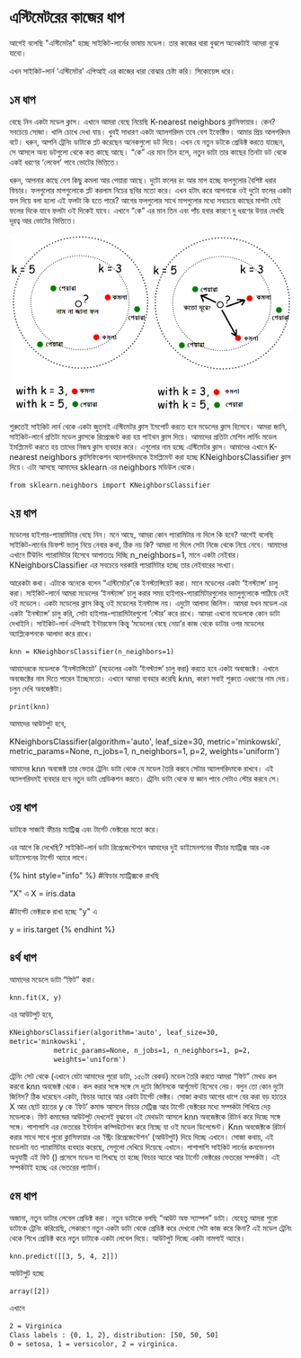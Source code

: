 # এস্টিমেটরের কাজের ধাপ

আগেই বলেছি "এস্টিমেটর" হচ্ছে সাইকিট-লার্নের ভাষায় মডেল। তার কাজের ধারা বুঝলে অনেকটাই আমরা বুঝে যাবো। 

এখন সাইকিট-লার্ন ‘এস্টিমেটর’ এপিআই এর কাজের ধারা বোঝার চেষ্টা করি। সিকোয়েন্স ধরে।

## ১ম ধাপ

বেছে নিন একটা মডেল ক্লাস। এখানে আমরা বেছে নিয়েছি K-nearest neighbors ক্লাসিফায়ার। কেন? সবচেয়ে সোজা। খালি চোখে দেখা যায়। খুবই সাধারণ একটা অ্যালগরিদম তবে বেশ ইফেক্টিভ। আমার প্রিয় আলগরিদম বটে। ধরুন, আপনি ট্রেনিং ডাটাকে প্লট করেছেন অনেকগুলো ডট দিয়ে। এখন যে নতুন ডটকে প্রেডিক্ট করতে যাচ্ছেন, সে আসলে অন্য ডটগুলো থেকে কত কাছে আছে। “কে” এর মান তিন হলে, নতুন ডাটা তার কাছের তিনটা ডট থেকে একই ধরণের ‘লেবেল’ পাবে ভোটের ভিত্তিতে। 

ধরুন, আপনার কাছে বেশ কিছু কমলা আর পেয়ারা আছে। দুটো ফলের রং আর মাপ হচ্ছে ফলগুলোর বৈশিষ্ট ধরার ফিচার। ফলগুলোর মাপগুলোকে প্লট করলাম নিচের ছবির মতো করে। এখন হটাৎ করে আপনাকে ওই দুটো ফলের একটা ফল দিয়ে বলা হলো এই ফলটা কি হতে পারে? আগের ফলগুলোর সাথে মাপগুলোর মধ্যে সবচেয়ে কাছের মাপটা যেই ফলের দিকে যাবে ফলটা ওই দিকেই যাবে। এখানে “কে” এর মান তিন এবং পাঁচ হবার কারণে দু ধরণের উত্তর দেখছি দূরত্ব আর ভোটের ভিত্তিতে। 

![&#x9B8;&#x9BE;&#x9A6;&#x9BE; &#x985;&#x982;&#x9B6; \(&#x9A8;&#x9BE;&#x9AE; &#x9A8;&#x9BE; &#x99C;&#x9BE;&#x9A8;&#x9BE; &#x9AB;&#x9B2;\) &#x995;&#x9C7; &#x9AA;&#x9CD;&#x9B0;&#x9C7;&#x9A1;&#x9BF;&#x995;&#x9CD;&#x99F; &#x995;&#x9B0;&#x9A4;&#x9C7; &#x9B9;&#x9AC;&#x9C7; &#x986;&#x9AE;&#x9BE;&#x9A6;&#x9C7;&#x9B0; ](../.gitbook/assets/0_3grzvgob3-l4t5ow.png)

শুরুতেই সাইকিট লার্ন থেকে একটা জুতসই এস্টিমেটর ক্লাস ইমপোর্ট করতে হবে মডেলের ক্লাস হিসেবে। আমরা জানি, সাইকিট-লার্নে প্রতিটা মডেল ক্লাসকে রিপ্রেজেন্ট করা হয় পাইথন ক্লাস দিয়ে। আমাদের প্রতিটা মেশিন লার্নিং মডেল ইমপ্লিমেন্ট করতে হয় তাদের নিজস্ব ক্লাস ব্যবহার করে। এগুলোর নাম হচ্ছে এস্টিমেটর ক্লাস। আমাদের এখানে K-nearest neighbors ক্লাসিফিকেশন অ্যালগরিদমকে ইমপ্লিমেন্ট করা হচ্ছে KNeighborsClassifier ক্লাস দিয়ে। এটা আসছে আমাদের sklearn এর neighbors মডিউল থেকে।

```text
from sklearn.neighbors import KNeighborsClassifier
```

## ২য় ধাপ

মডেলের হাইপার-প্যারামিটার বেছে নিন। মনে আছে, আমরা কোন প্যারামিটার না দিলে কি হবে? আগেই বলেছি সাইকিট-লার্নের ডিফল্ট ভ্যালু নিয়ে নেবার কথা, ঠিক নয় কি? আমরা না দিলে সেটা নিজে থেকে নিয়ে নেবে। আমাদের এখানে টিউনিং প্যারামিটার হিসেবে আপাততঃ দিচ্ছি n\_neighbors=1, মানে একটা নেইবার। KNeighborsClassifier এর সবচেয়ে দরকারি প্যারামিটার হচ্ছে তার নেইবারের সংখ্যা।

আরেকটা কথা। এটাকে অনেকে বলেন “এস্টিমেটর”কে ইনস্ট্যান্সিয়েট করা। মানে মডেলের একটা ‘ইনস্ট্যান্স’ চালু করা। সাইকিট-লার্নে আমরা মডেলের ‘ইনস্ট্যান্স’ চালু করার সময় হাইপার-প্যারামিটারগুলোর ভ্যালুগুলোকে পাঠিয়ে দেই ওই মডেলে। একটা মডেলের ক্লাস কিন্তু ওই মডেলের ইনস্ট্যান্স নয়। এদুটো আলাদা জিনিস। আমরা যখন মডেল এর একটা ‘ইনস্ট্যান্স’ চালু করি, সেটা হাইপার-প্যারামিটারগুলো ‘স্টোর’ করে রাখে। আমরা এখনো মডেলকে কোন ডাটা দেখাইনি। সাইকিট-লার্ন এপিআই ইন্টারফেস কিন্তু ‘মডেলের বেছে নেয়া’র কাজ থেকে ডাটার ওপর মডেলের অ্যাপ্লিকেশনকে আলাদা করে রাখে। 

```text
knn = KNeighborsClassifier(n_neighbors=1)
```

আমাদেরকে মডেলকে ‘ইনস্ট্যান্সিয়েট’ \(মডেলের একটা ‘ইনস্ট্যান্স’ চালু করা\) করতে হবে একটা অবজেক্টে। এখানে অবজেক্টের নাম দিতে পারেন ইচ্ছেমতো। এখানে আমরা ব্যবহার করেছি knn, কারণ সবাই শুরুতে এধরণের নাম দেয়। চলুন দেখি অবজেক্টটা।

```text
print(knn)
```

আমাদের আউটপুট হবে,

KNeighborsClassifier\(algorithm='auto', leaf\_size=30, metric='minkowski', metric\_params=None, n\_jobs=1, n\_neighbors=1, p=2, weights='uniform'\)

আমাদের knn অবজেক্ট তার ভেতর ট্রেনিং ডাটা থেকে যে মডেল তৈরি করবে সেটার অ্যালগরিদমকে রাখবে। এই অ্যালগরিদমই ব্যবহার হবে নতুন ডাটা প্রেডিকশন করতে। ট্রেনিং ডাটা থেকে যা জ্ঞান পাবে সেটাও স্টোর করবে সে।

## ৩য় ধাপ

ডাটাকে সাজাই ফীচার ম্যাট্রিক্স এবং টার্গেট ভেক্টরের মতো করে।

এর আগে কি দেখেছি? সাইকিট-লার্ন ডাটা রিপ্রেজেন্টেশনে আমাদের দুই ডাইমেনশনের ফীচার ম্যাট্রিক্স আর এক ডাইমেশনের টার্গেট অ্যারে লাগে।

{% hint style="info" %}
\#ফিচার ম্যাট্রিক্সকে রাখছি 

"X" এ X = iris.data

\#টার্গেট ভেক্টরকে রাখা হচ্ছে "y" এ 

y = iris.target
{% endhint %}

## ৪র্থ ধাপ

আমাদের মডেলে ডাটা “ফিট” করা।

```text
knn.fit(X, y)
```

এর আউটপুট হবে,

```text
KNeighborsClassifier(algorithm='auto', leaf_size=30, metric='minkowski',
           metric_params=None, n_jobs=1, n_neighbors=1, p=2,
           weights='uniform')
```

ট্রেনিং সেট থেকে \(এখানে যেটা আমাদের পুরো ডাটা, ১৫০টা রেকর্ড\) মডেল তৈরি করতে আমরা “ফিট” মেথড কল করবো knn অবজেক্ট থেকে। কল করার সঙ্গে সঙ্গে সে দুটো জিনিসকে আর্গুমেন্ট হিসেবে নেয়। বলুন তো কোন দুটো জিনিস? ঠিক ধরেছেন একটা, ফিচার অ্যারে আর একটা টার্গেট ভেক্টর। সোজা কথায় আগের ধাপে বের করা বড় হাতের X আর ছোট হাতের y কে ‘ফিট’ কমান্ড আসলে ফিচার মেট্রিক্স আর টার্গেট ভেক্টরের মধ্যে সম্পর্কটা শিখিয়ে দেয়় মডেলকে। ফিট কমান্ডের আউটপুট দেখলেই বুঝবেন এই মেথডটা আসলে knn অবজেক্টকে রিটার্ন করে দিচ্ছে সঙ্গে সঙ্গে। পাশাপাশি এর ভেতরের ইন্টার্নাল কম্পিউটেশন করে নিচ্ছে যা ওই মডেল ডিপেন্ডেন্ট। Knn অবজেক্টকে রিটার্ন করার সাথে সাথে পুরো ক্লাসিফায়ার এর ‘স্ট্রিং রিপ্রেজেন্টেশন’ \(আউটপুট\) দিয়ে দিচ্ছে এখানে। সোজা কথায়, এই মডেলটা যত প্যারামিটার ব্যবহার করেছে, সেগুলো দেখিয়ে দিয়েছে এখানে। পাশাপাশি সাইকিট লার্নের কনভেনশন অনুযায়ী এই ফিট \(\) প্রসেসে মডেল যা শিখছে তা হচ্ছে ফিচার অ্যারে আর টার্গেট ভেক্টরের ভেতরের সম্পর্কটা। এই সম্পর্কটাই হচ্ছে এর ভেতরের প্যাটার্ন। 

## ৫ম ধাপ

অজানা, নতুন ডাটার লেবেল প্রেডিক্ট করা। নতুন ডাটাকে বলছি “আউট অফ স্যাম্পল” ডাটা। যেহেতু আমরা পুরো ডাটাকে ট্রেনিং করিয়েছি, সেকারণে নতুন একটা ডাটা থেকে প্রেডিক্ট করে দেখবো সেটা কাজ করে কিনা? এই মডেল ট্রেনিং থেকে শিখে প্রেডিক্ট করে নতুন ডাটাকে একটা লেবেল দিয়ে। আউটপুট দিচ্ছে একটা নামপাই অ্যারে। 

```text
knn.predict([[3, 5, 4, 2]])
```

আউটপুট হচ্ছে 

```text
array([2])
```

এখানে 

```text
2 = Virginica
Class labels : {0, 1, 2}, distribution: [50, 50, 50]
0 = setosa, 1 = versicolor, 2 = virginica.
```

